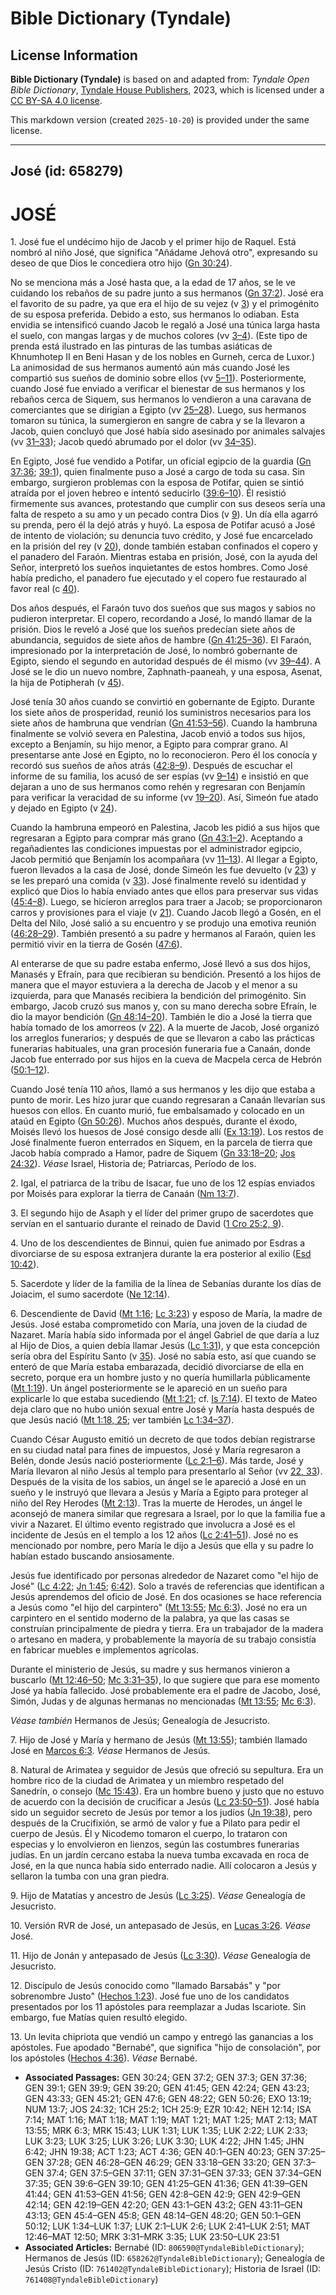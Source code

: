 # Bible Dictionary (Tyndale)

## License Information

**Bible Dictionary (Tyndale)** is based on and adapted from: _Tyndale Open Bible Dictionary_, [Tyndale House Publishers](https://tyndaleopenresources.com/), 2023, which is licensed under a [CC BY-SA 4.0 license](https://creativecommons.org/licenses/by-sa/4.0/legalcode.en).

This markdown version (created `2025-10-20`) is provided under the same license.



--------------------------------

## José (id: 658279)

JOSÉ
====

1\. José fue el undécimo hijo de Jacob y el primer hijo de Raquel. Está nombró al niño José, que significa "Añádame Jehová otro", expresando su deseo de que Dios le concediera otro hijo ([Gn 30:24](https://ref.ly/Gen30:24)).

No se menciona más a José hasta que, a la edad de 17 años, se le ve cuidando los rebaños de su padre junto a sus hermanos ([Gn 37:2](https://ref.ly/Gen37:2)). José era el favorito de su padre, ya que era el hijo de su vejez (v [3](https://ref.ly/Gen37:3)) y el primogénito de su esposa preferida. Debido a esto, sus hermanos lo odiaban. Esta envidia se intensificó cuando Jacob le regaló a José una túnica larga hasta el suelo, con mangas largas y de muchos colores (vv [3–4](https://ref.ly/Gen37:3-Gen37:4)). (Este tipo de prenda está ilustrado en las pinturas de las tumbas asiáticas de Khnumhotep II en Beni Hasan y de los nobles en Gurneh, cerca de Luxor.) La animosidad de sus hermanos aumentó aún más cuando José les compartió sus sueños de dominio sobre ellos (vv [5–11](https://ref.ly/Gen37:5-Gen37:11)). Posteriormente, cuando José fue enviado a verificar el bienestar de sus hermanos y los rebaños cerca de Siquem, sus hermanos lo vendieron a una caravana de comerciantes que se dirigían a Egipto (vv [25–28](https://ref.ly/Gen37:25-Gen37:28)). Luego, sus hermanos tomaron su túnica, la sumergieron en sangre de cabra y se la llevaron a Jacob, quien concluyó que José había sido asesinado por animales salvajes (vv [31–33](https://ref.ly/Gen37:31-Gen37:33)); Jacob quedó abrumado por el dolor (vv [34–35](https://ref.ly/Gen37:34-Gen37:35)).

En Egipto, José fue vendido a Potifar, un oficial egipcio de la guardia ([Gn 37:36](https://ref.ly/Gen37:36); [39:1](https://ref.ly/Gen39:1)), quien finalmente puso a José a cargo de toda su casa. Sin embargo, surgieron problemas con la esposa de Potifar, quien se sintió atraída por el joven hebreo e intentó seducirlo ([39:6–10](https://ref.ly/Gen39:6-Gen39:10)). Él resistió firmemente sus avances, protestando que cumplir con sus deseos sería una falta de respeto a su amo y un pecado contra Dios (v [9](https://ref.ly/Gen39:9)). Un día ella agarró su prenda, pero él la dejó atrás y huyó. La esposa de Potifar acusó a José de intento de violación; su denuncia tuvo crédito, y José fue encarcelado en la prisión del rey (v [20](https://ref.ly/Gen39:20)), donde también estaban confinados el copero y el panadero del Faraón. Mientras estaba en prisión, José, con la ayuda del Señor, interpretó los sueños inquietantes de estos hombres. Como José había predicho, el panadero fue ejecutado y el copero fue restaurado al favor real (c [40](https://ref.ly/Gen40:1-Gen40:23)).

Dos años después, el Faraón tuvo dos sueños que sus magos y sabios no pudieron interpretar. El copero, recordando a José, lo mandó llamar de la prisión. Dios le reveló a José que los sueños predecían siete años de abundancia, seguidos de siete años de hambre ([Gn 41:25–36](https://ref.ly/Gen41:25-Gen41:36)). El Faraón, impresionado por la interpretación de José, lo nombró gobernante de Egipto, siendo el segundo en autoridad después de él mismo (vv [39–44](https://ref.ly/Gen41:39-Gen41:44)). A José se le dio un nuevo nombre, Zaphnath\-paaneah, y una esposa, Asenat, la hija de Potipherah (v [45](https://ref.ly/Gen41:45)).

José tenía 30 años cuando se convirtió en gobernante de Egipto. Durante los siete años de prosperidad, reunió los suministros necesarios para los siete años de hambruna que vendrían ([Gn 41:53–56](https://ref.ly/Gen41:53-Gen41:56)). Cuando la hambruna finalmente se volvió severa en Palestina, Jacob envió a todos sus hijos, excepto a Benjamín, su hijo menor, a Egipto para comprar grano. Al presentarse ante José en Egipto, no lo reconocieron. Pero él los conocía y recordó sus sueños de años atrás ([42:8–9](https://ref.ly/Gen42:8-Gen42:9)). Después de escuchar el informe de su familia, los acusó de ser espías (vv [9–14](https://ref.ly/Gen42:9-Gen42:14)) e insistió en que dejaran a uno de sus hermanos como rehén y regresaran con Benjamín para verificar la veracidad de su informe (vv [19–20](https://ref.ly/Gen42:19-Gen42:20)). Así, Simeón fue atado y dejado en Egipto (v [24](https://ref.ly/Gen42:24)).

Cuando la hambruna empeoró en Palestina, Jacob les pidió a sus hijos que regresaran a Egipto para comprar más grano ([Gn 43:1–2](https://ref.ly/Gen43:1-Gen43:2)). Aceptando a regañadientes las condiciones impuestas por el administrador egipcio, Jacob permitió que Benjamín los acompañara (vv [11–13](https://ref.ly/Gen43:11-Gen43:13)). Al llegar a Egipto, fueron llevados a la casa de José, donde Simeón les fue devuelto (v [23](https://ref.ly/Gen43:23)) y se les preparó una comida (v [33](https://ref.ly/Gen43:33)). José finalmente reveló su identidad y explicó que Dios lo había enviado antes que ellos para preservar sus vidas ([45:4–8](https://ref.ly/Gen45:4-Gen45:8)). Luego, se hicieron arreglos para traer a Jacob; se proporcionaron carros y provisiones para el viaje (v [21](https://ref.ly/Gen45:21)). Cuando Jacob llegó a Gosén, en el Delta del Nilo, José salió a su encuentro y se produjo una emotiva reunión ([46:28–29](https://ref.ly/Gen46:28-Gen46:29)). También presentó a su padre y hermanos al Faraón, quien les permitió vivir en la tierra de Gosén ([47:6](https://ref.ly/Gen47:6)).

Al enterarse de que su padre estaba enfermo, José llevó a sus dos hijos, Manasés y Efraín, para que recibieran su bendición. Presentó a los hijos de manera que el mayor estuviera a la derecha de Jacob y el menor a su izquierda, para que Manasés recibiera la bendición del primogénito. Sin embargo, Jacob cruzó sus manos y, con su mano derecha sobre Efraín, le dio la mayor bendición ([Gn 48:14–20](https://ref.ly/Gen48:14-Gen48:20)). También le dio a José la tierra que había tomado de los amorreos (v [22](https://ref.ly/Gen48:22)). A la muerte de Jacob, José organizó los arreglos funerarios; y después de que se llevaron a cabo las prácticas funerarias habituales, una gran procesión funeraria fue a Canaán, donde Jacob fue enterrado por sus hijos en la cueva de Macpela cerca de Hebrón ([50:1–12](https://ref.ly/Gen50:1-Gen50:12)).

Cuando José tenía 110 años, llamó a sus hermanos y les dijo que estaba a punto de morir. Les hizo jurar que cuando regresaran a Canaán llevarían sus huesos con ellos. En cuanto murió, fue embalsamado y colocado en un ataúd en Egipto ([Gn 50:26](https://ref.ly/Gen50:26)). Muchos años después, durante el éxodo, Moisés llevó los huesos de José consigo desde allí ([Ex 13:19](https://ref.ly/Exod13:19)). Los restos de José finalmente fueron enterrados en Siquem, en la parcela de tierra que Jacob había comprado a Hamor, padre de Siquem ([Gn 33:18–20](https://ref.ly/Gen33:18-Gen33:20); [Jos 24:32](https://ref.ly/Josh24:32)). *Véase* Israel, Historia de; Patriarcas, Período de los.

2\. Igal, el patriarca de la tribu de Isacar, fue uno de los 12 espías enviados por Moisés para explorar la tierra de Canaán ([Nm 13:7](https://ref.ly/Num13:7)).

3\. El segundo hijo de Asaph y el líder del primer grupo de sacerdotes que servían en el santuario durante el reinado de David ([1 Cro 25:2, 9](https://ref.ly/1Chr25:2,1Chr25:9)).

4\. Uno de los descendientes de Binnui, quien fue animado por Esdras a divorciarse de su esposa extranjera durante la era posterior al exilio ([Esd 10:42](https://ref.ly/Ezra10:42)).

5\. Sacerdote y líder de la familia de la línea de Sebanías durante los días de Joiacim, el sumo sacerdote ([Ne 12:14](https://ref.ly/Neh12:14)).

6\. Descendiente de David ([Mt 1:16](https://ref.ly/Matt1:16); [Lc 3:23](https://ref.ly/Luke3:23)) y esposo de María, la madre de Jesús. José estaba comprometido con María, una joven de la ciudad de Nazaret. María había sido informada por el ángel Gabriel de que daría a luz al Hijo de Dios, a quien debía llamar Jesús ([Lc 1:31](https://ref.ly/Luke1:31)), y que esta concepción sería obra del Espíritu Santo (v [35](https://ref.ly/Luke1:35)). José no sabía esto, así que cuando se enteró de que María estaba embarazada, decidió divorciarse de ella en secreto, porque era un hombre justo y no quería humillarla públicamente ([Mt 1:19](https://ref.ly/Matt1:19)). Un ángel posteriormente se le apareció en un sueño para explicarle lo que estaba sucediendo ([Mt 1:21](https://ref.ly/Matt1:21); cf. [Is 7:14](https://ref.ly/Isa7:14)). El texto de Mateo deja claro que no hubo unión sexual entre José y María hasta después de que Jesús nació ([Mt 1:18, 25](https://ref.ly/Matt1:18,Matt1:25); ver también [Lc 1:34–37](https://ref.ly/Luke1:34-Luke1:37)).

Cuando César Augusto emitió un decreto de que todos debían registrarse en su ciudad natal para fines de impuestos, José y María regresaron a Belén, donde Jesús nació posteriormente ([Lc 2:1–6](https://ref.ly/Luke2:1-Luke2:6)). Más tarde, José y María llevaron al niño Jesús al templo para presentarlo al Señor (vv [22, 33](https://ref.ly/Luke2:22,Luke2:33)). Después de la visita de los sabios, un ángel se le apareció a José en un sueño y le instruyó que llevara a Jesús y María a Egipto para proteger al niño del Rey Herodes ([Mt 2:13](https://ref.ly/Matt2:13)). Tras la muerte de Herodes, un ángel le aconsejó de manera similar que regresara a Israel, por lo que la familia fue a vivir a Nazaret. El último evento registrado que involucra a José es el incidente de Jesús en el templo a los 12 años ([Lc 2:41–51](https://ref.ly/Luke2:41-Luke2:51)). José no es mencionado por nombre, pero María le dijo a Jesús que ella y su padre lo habían estado buscando ansiosamente.

Jesús fue identificado por personas alrededor de Nazaret como "el hijo de José" ([Lc 4:22](https://ref.ly/Luke4:22); [Jn 1:45](https://ref.ly/John1:45); [6:42](https://ref.ly/John6:42)). Solo a través de referencias que identifican a Jesús aprendemos del oficio de José. En dos ocasiones se hace referencia a Jesús como "el hijo del carpintero" ([Mt 13:55](https://ref.ly/Matt13:55); [Mc 6:3](https://ref.ly/Mark6:3)). José no era un carpintero en el sentido moderno de la palabra, ya que las casas se construían principalmente de piedra y tierra. Era un trabajador de la madera o artesano en madera, y probablemente la mayoría de su trabajo consistía en fabricar muebles e implementos agrícolas.

Durante el ministerio de Jesús, su madre y sus hermanos vinieron a buscarlo ([Mt 12:46–50](https://ref.ly/Matt12:46-Matt12:50); [Mc 3:31–35](https://ref.ly/Mark3:31-Mark3:35)), lo que sugiere que para ese momento José ya había fallecido. José probablemente era el padre de Jacobo, José, Simón, Judas y de algunas hermanas no mencionadas ([Mt 13:55](https://ref.ly/Matt13:55); [Mc 6:3](https://ref.ly/Mark6:3)).

*Véase también* Hermanos de Jesús; Genealogía de Jesucristo.

7\. Hijo de José y María y hermano de Jesús ([Mt 13:55](https://ref.ly/Matt13:55)); también llamado José en [Marcos 6:3](https://ref.ly/Mark6:3). *Véase* Hermanos de Jesús.

8\. Natural de Arimatea y seguidor de Jesús que ofreció su sepultura. Era un hombre rico de la ciudad de Arimatea y un miembro respetado del Sanedrín, o consejo ([Mc 15:43](https://ref.ly/Mark15:43)). Era un hombre bueno y justo que no estuvo de acuerdo con la decisión de crucificar a Jesús ([Lc 23:50–51](https://ref.ly/Luke23:50-Luke23:51)). José había sido un seguidor secreto de Jesús por temor a los judíos ([Jn 19:38](https://ref.ly/John19:38)), pero después de la Crucifixión, se armó de valor y fue a Pilato para pedir el cuerpo de Jesús. Él y Nicodemo tomaron el cuerpo, lo trataron con especias y lo envolvieron en lienzos, según las costumbres funerarias judías. En un jardín cercano estaba la nueva tumba excavada en roca de José, en la que nunca había sido enterrado nadie. Allí colocaron a Jesús y sellaron la tumba con una gran piedra.

9\. Hijo de Matatías y ancestro de Jesús ([Lc 3:25](https://ref.ly/Luke3:25)). *Véase* Genealogía de Jesucristo.

10\. Versión RVR de José, un antepasado de Jesús, en [Lucas 3:26](https://ref.ly/Luke3:26). *Véase* José.

11\. Hijo de Jonán y antepasado de Jesús ([Lc 3:30](https://ref.ly/Luke3:30)). *Véase* Genealogía de Jesucristo.

12\. Discípulo de Jesús conocido como "llamado Barsabás" y "por sobrenombre Justo" ([Hechos 1:23](https://ref.ly/Acts1:23)). José fue uno de los candidatos presentados por los 11 apóstoles para reemplazar a Judas Iscariote. Sin embargo, fue Matías quien resultó elegido.

13\. Un levita chipriota que vendió un campo y entregó las ganancias a los apóstoles. Fue apodado "Bernabé", que significa "hijo de consolación", por los apóstoles ([Hechos 4:36](https://ref.ly/Acts4:36)). *Véase* Bernabé.

* **Associated Passages:** GEN 30:24; GEN 37:2; GEN 37:3; GEN 37:36; GEN 39:1; GEN 39:9; GEN 39:20; GEN 41:45; GEN 42:24; GEN 43:23; GEN 43:33; GEN 45:21; GEN 47:6; GEN 48:22; GEN 50:26; EXO 13:19; NUM 13:7; JOS 24:32; 1CH 25:2; 1CH 25:9; EZR 10:42; NEH 12:14; ISA 7:14; MAT 1:16; MAT 1:18; MAT 1:19; MAT 1:21; MAT 1:25; MAT 2:13; MAT 13:55; MRK 6:3; MRK 15:43; LUK 1:31; LUK 1:35; LUK 2:22; LUK 2:33; LUK 3:23; LUK 3:25; LUK 3:26; LUK 3:30; LUK 4:22; JHN 1:45; JHN 6:42; JHN 19:38; ACT 1:23; ACT 4:36; GEN 40:1–GEN 40:23; GEN 37:25–GEN 37:28; GEN 46:28–GEN 46:29; GEN 33:18–GEN 33:20; GEN 37:3–GEN 37:4; GEN 37:5–GEN 37:11; GEN 37:31–GEN 37:33; GEN 37:34–GEN 37:35; GEN 39:6–GEN 39:10; GEN 41:25–GEN 41:36; GEN 41:39–GEN 41:44; GEN 41:53–GEN 41:56; GEN 42:8–GEN 42:9; GEN 42:9–GEN 42:14; GEN 42:19–GEN 42:20; GEN 43:1–GEN 43:2; GEN 43:11–GEN 43:13; GEN 45:4–GEN 45:8; GEN 48:14–GEN 48:20; GEN 50:1–GEN 50:12; LUK 1:34–LUK 1:37; LUK 2:1–LUK 2:6; LUK 2:41–LUK 2:51; MAT 12:46–MAT 12:50; MRK 3:31–MRK 3:35; LUK 23:50–LUK 23:51
* **Associated Articles:** Bernabé (ID: `806590@TyndaleBibleDictionary`); Hermanos de Jesús (ID: `658262@TyndaleBibleDictionary`); Genealogía de Jesús Cristo (ID: `761402@TyndaleBibleDictionary`); Historia de Israel (ID: `761408@TyndaleBibleDictionary`)

